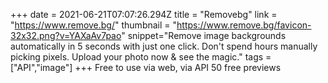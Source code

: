 +++
date = 2021-06-21T07:07:26.294Z
title = "Removebg"
link = "https://www.remove.bg/"
thumbnail = "https://www.remove.bg/favicon-32x32.png?v=YAXaAv7pao"
snippet="Remove image backgrounds automatically in 5 seconds with just one click. Don't spend hours manually picking pixels. Upload your photo now & see the magic."
tags = ["API","image"]
+++
Free to use via web, via API 50 free previews